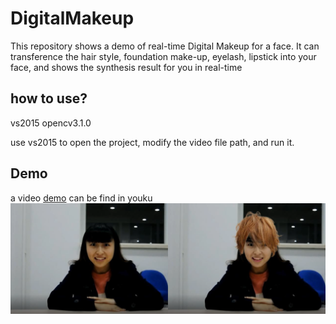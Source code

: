 # DigitalMakeup
This repository shows a demo of real-time Digital Makeup for a face. It can transference the hair style, foundation make-up, eyelash, lipstick into your face, and shows the synthesis result for you in real-time


how to use?
-
vs2015 opencv3.1.0

use vs2015 to open the project, modify the video file path, and run it.

Demo
-
a video [demo](http://v.youku.com/v_show/id_XMzQ3MDg2MzE0OA==.html?spm=a2h3j.8428770.3416059.1) can be find in youku
![](https://github.com/DcYond/DigitalMakeup/blob/master/demo.png)

